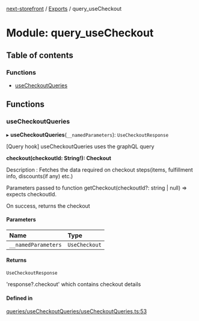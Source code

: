 [next-storefront](../README.md) / [Exports](../modules.md) / query_useCheckout

# Module: query_useCheckout

## Table of contents

### Functions

- [useCheckoutQueries](query_useCheckout.md#usecheckoutqueries)

## Functions

### useCheckoutQueries

▸ **useCheckoutQueries**(`__namedParameters`): `UseCheckoutResponse`

[Query hook] useCheckoutQueries uses the graphQL query

<b>checkout(checkoutId: String!): Checkout</b>

Description : Fetches the data required on checkout steps(items, fulfillment info, discounts(if any) etc.)

Parameters passed to function getCheckout(checkoutId?: string | null) => expects checkoutId.

On success, returns the checkout

#### Parameters

| Name                | Type          |
| :------------------ | :------------ |
| `__namedParameters` | `UseCheckout` |

#### Returns

`UseCheckoutResponse`

'response?.checkout' which contains checkout details

#### Defined in

[queries/useCheckoutQueries/useCheckoutQueries.ts:53](https://github.com/KiboSoftware/nextjs-storefront/blob/a6cbcc7/hooks/queries/useCheckoutQueries/useCheckoutQueries.ts#L53)
